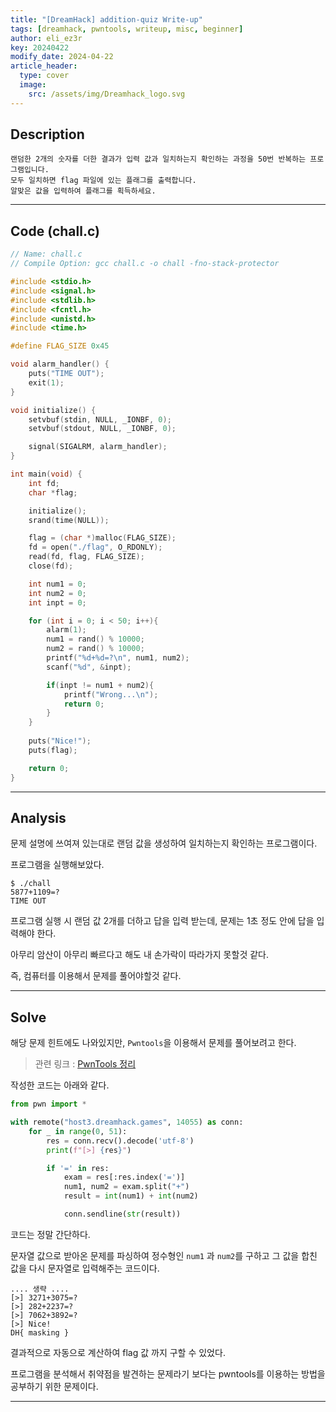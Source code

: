 ```yaml
---
title: "[DreamHack] addition-quiz Write-up"
tags: [dreamhack, pwntools, writeup, misc, beginner]
author: eli_ez3r
key: 20240422
modify_date: 2024-04-22
article_header:
  type: cover
  image:
    src: /assets/img/Dreamhack_logo.svg
---
```


## Description

```
랜덤한 2개의 숫자를 더한 결과가 입력 값과 일치하는지 확인하는 과정을 50번 반복하는 프로그램입니다.
모두 일치하면 flag 파일에 있는 플래그를 출력합니다.
알맞은 값을 입력하여 플래그를 획득하세요.
```
-----

## Code (chall.c)

```c
// Name: chall.c
// Compile Option: gcc chall.c -o chall -fno-stack-protector

#include <stdio.h>
#include <signal.h>
#include <stdlib.h>
#include <fcntl.h>
#include <unistd.h>
#include <time.h>

#define FLAG_SIZE 0x45

void alarm_handler() {
    puts("TIME OUT");
    exit(1);
}

void initialize() {
    setvbuf(stdin, NULL, _IONBF, 0);
    setvbuf(stdout, NULL, _IONBF, 0);

    signal(SIGALRM, alarm_handler);
}

int main(void) {
    int fd;
    char *flag;

    initialize();
    srand(time(NULL)); 

    flag = (char *)malloc(FLAG_SIZE);
    fd = open("./flag", O_RDONLY);
    read(fd, flag, FLAG_SIZE);
    close(fd);

    int num1 = 0;
    int num2 = 0;
    int inpt = 0; 

    for (int i = 0; i < 50; i++){
        alarm(1);
        num1 = rand() % 10000;
        num2 = rand() % 10000;
        printf("%d+%d=?\n", num1, num2);
        scanf("%d", &inpt);

        if(inpt != num1 + num2){
            printf("Wrong...\n");
            return 0;
        }
    } 
    
    puts("Nice!");
    puts(flag);

    return 0;
}
```
---

## Analysis

문제 설명에 쓰여져 있는대로 랜덤 값을 생성하여 일치하는지 확인하는 프로그램이다.

프로그램을 실행해보았다.

```shell
$ ./chall 
5877+1109=?
TIME OUT
```

프로그램 실행 시 랜덤 값 2개를 더하고 답을 입력 받는데,
문제는 1초 정도 안에 답을 입력해야 한다.

아무리 암산이 아무리 빠르다고 해도 내 손가락이 따라가지 못할것 같다.

즉, 컴퓨터를 이용해서 문제를 풀어야할것 같다.

---

## Solve

해당 문제 힌트에도 나와있지만, `Pwntools`을 이용해서 문제를 풀어보려고 한다.

> 관련 링크 : [PwnTools 정리](https://eliez3r.github.io/post/2019/11/15/study-manual-pwntools.html)


작성한 코드는 아래와 같다.

```python
from pwn import *

with remote("host3.dreamhack.games", 14055) as conn:
    for _ in range(0, 51):
        res = conn.recv().decode('utf-8')
        print(f"[>] {res}")

        if '=' in res:
            exam = res[:res.index('=')]
            num1, num2 = exam.split("+")
            result = int(num1) + int(num2)

            conn.sendline(str(result))
```

코드는 정말 간단하다.

문자열 값으로 받아온 문제를 파싱하여 정수형인 `num1` 과 `num2`를 구하고 그 값을 합친 값을 다시 문자열로 입력해주는 코드이다.

```shell
.... 생략 ....
[>] 3271+3075=?
[>] 282+2237=?
[>] 7062+3892=?
[>] Nice!
DH{ masking }
```

결과적으로 자동으로 계산하여 flag 값 까지 구할 수 있었다.

프로그램을 분석해서 취약점을 발견하는 문제라기 보다는
pwntools를 이용하는 방법을 공부하기 위한 문제이다.

-----

